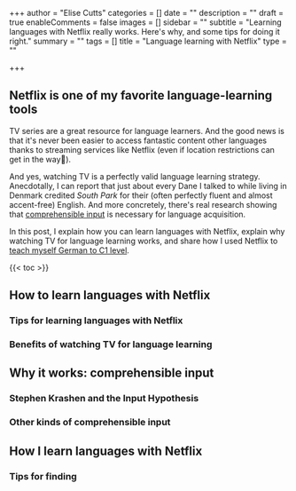 +++
author = "Elise Cutts"
categories = []
date = ""
description = ""
draft = true
enableComments = false
images = []
sidebar = ""
subtitle = "Learning languages with Netflix really works. Here's why, and some tips for doing it right."
summary = ""
tags = []
title = "Language learning with Netflix"
type = ""

+++
## Netflix is one of my favorite language-learning tools

TV series are a great resource for language learners. And the good news is that it's never been easier to access fantastic content other languages thanks to streaming services like Netflix (even if location restrictions can get in the way🫤).

And yes, watching TV is a perfectly valid language learning strategy. Anecdotally, I can report that just about every Dane I talked to while living in Denmark credited _South Park_ for their (often perfectly fluent and almost accent-free) English. And more concretely, there's real research showing that [comprehensible input](https://www.monoglotanxiety.com/blog/what-is-comprehensible-input-language-learning/) is necessary for language acquisition.

In this post, I explain how you can learn languages with Netflix, explain why watching TV for language learning works, and share how I used Netflix to [teach myself German to C1 level](https://www.monoglotanxiety.com/blog/how-i-learned-german-to-c1-using-immersion-despite-being-busy-and-disorganized/).

{{< toc >}}

## How to learn languages with Netflix

### Tips for learning languages with Netflix

### Benefits of watching TV for language learning

## Why it works: comprehensible input

### Stephen Krashen and the Input Hypothesis

### Other kinds of comprehensible input

## How I learn languages with Netflix

### Tips for finding 